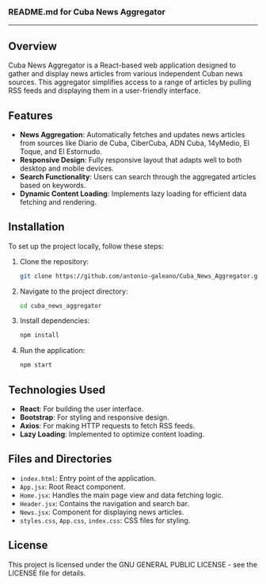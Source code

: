 ### README.md for Cuba News Aggregator

---

## Overview

Cuba News Aggregator is a React-based web application designed to gather and display news articles from various independent Cuban news sources. This aggregator simplifies access to a range of articles by pulling RSS feeds and displaying them in a user-friendly interface.

## Features

- **News Aggregation**: Automatically fetches and updates news articles from sources like Diario de Cuba, CiberCuba, ADN Cuba, 14yMedio, El Toque, and El Estornudo.
- **Responsive Design**: Fully responsive layout that adapts well to both desktop and mobile devices.
- **Search Functionality**: Users can search through the aggregated articles based on keywords.
- **Dynamic Content Loading**: Implements lazy loading for efficient data fetching and rendering.

## Installation

To set up the project locally, follow these steps:

1. Clone the repository:
   ```bash
   git clone https://github.com/antonio-galeano/Cuba_News_Aggregator.git
   ```
2. Navigate to the project directory:
   ```bash
   cd cuba_news_aggregator
   ```
3. Install dependencies:
   ```bash
   npm install
   ```
4. Run the application:
   ```bash
   npm start
   ```

## Technologies Used

- **React**: For building the user interface.
- **Bootstrap**: For styling and responsive design.
- **Axios**: For making HTTP requests to fetch RSS feeds.
- **Lazy Loading**: Implemented to optimize content loading.

## Files and Directories

- `index.html`: Entry point of the application.
- `App.jsx`: Root React component.
- `Home.jsx`: Handles the main page view and data fetching logic.
- `Header.jsx`: Contains the navigation and search bar.
- `News.jsx`: Component for displaying news articles.
- `styles.css`, `App.css`, `index.css`: CSS files for styling.

## License

This project is licensed under the GNU GENERAL PUBLIC LICENSE - see the LICENSE file for details.